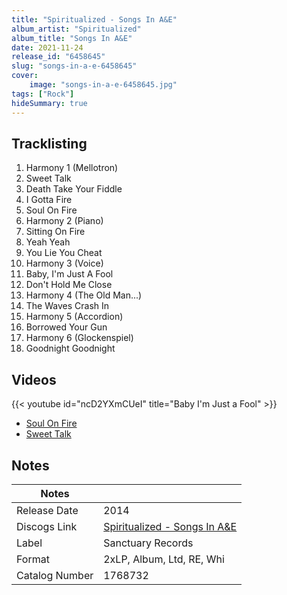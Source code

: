 ```yaml
---
title: "Spiritualized - Songs In A&E"
album_artist: "Spiritualized"
album_title: "Songs In A&E"
date: 2021-11-24
release_id: "6458645"
slug: "songs-in-a-e-6458645"
cover:
    image: "songs-in-a-e-6458645.jpg"
tags: ["Rock"]
hideSummary: true
---
```


## Tracklisting
1. Harmony 1 (Mellotron)
2. Sweet Talk
3. Death Take Your Fiddle
4. I Gotta Fire
5. Soul On Fire
6. Harmony 2 (Piano)
7. Sitting On Fire
8. Yeah Yeah
9. You Lie You Cheat
10. Harmony 3 (Voice)
11. Baby, I'm Just A Fool
12. Don't Hold Me Close
13. Harmony 4 (The Old Man...)
14. The Waves Crash In
15. Harmony 5 (Accordion)
16. Borrowed Your Gun
17. Harmony 6 (Glockenspiel)
18. Goodnight Goodnight

## Videos
{{< youtube id="ncD2YXmCUeI" title="Baby I'm Just a Fool" >}}
- [Soul On Fire](https://www.youtube.com/watch?v=-DHGimTS7lQ)
- [Sweet Talk](https://www.youtube.com/watch?v=6pb_8WVXgFs)

## Notes

| Notes          |             |
| ---------------| ----------- |
| Release Date   | 2014 |
| Discogs Link   | [Spiritualized - Songs In A&E](https://www.discogs.com/release/6458645) |
| Label          | Sanctuary Records |
| Format         | 2xLP, Album, Ltd, RE, Whi |
| Catalog Number | 1768732 |

